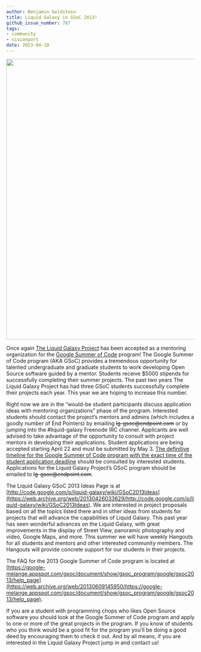 ```yaml
---
author: Benjamin Goldstein
title: Liquid Galaxy in GSoC 2013!
github_issue_number: 787
tags:
- community
- visionport
date: 2013-04-10
---
```


<img alt="" border="0" src="/blog/2013/04/liquid-galaxy-in-gsoc-2013/image-0.jpeg" style="width: 750px;"/>

Once again [The Liquid Galaxy Project](https://github.com/liquidgalaxy/liquid-galaxy) has been accepted as a mentoring organization for the [Google Summer of Code](http://www.google-melange.com/gsoc/homepage/google/gsoc2013) program! The Google Summer of Code program (AKA GSoC) provides a tremendous opportunity for talented undergraduate and graduate students to work developing Open Source software guided by a mentor. Students receive $5000 stipends for successfully completing their summer projects. The past two years The Liquid Galaxy Project has had three GSoC students successfully complete their projects each year. This year we are hoping to increase this number.

Right now we are in the “would-be student participants discuss application ideas with mentoring organizations” phase of the program. Interested students should contact the project’s mentors and admins (which includes a goodly number of End Pointers) by emailing ~~lg-gsoc&#x40;endpoint.com~~ or by jumping into the #liquid-galaxy Freenode IRC channel. Applicants are well advised to take advantage of the opportunity to consult with project mentors in developing their applications. Student applications are being accepted starting April 22 and must be submitted by May 3. [The definitive timeline for the Google Summer of Code program with the exact time of the student application deadline](https://web.archive.org/web/20130420171608/http://www.google-melange.com/gsoc/events/google/gsoc2013) should be consulted by interested students. Applications for the Liquid Galaxy Project’s GSoC program should be emailed to ~~lg-gsoc&#x40;endpoint.com~~.

The Liquid Galaxy GSoC 2013 Ideas Page is at [http://code.google.com/p/liquid-galaxy/wiki/GSoC2013Ideas](https://web.archive.org/web/20130426033629/http://code.google.com/p/liquid-galaxy/wiki/GSoC2013Ideas). We are interested in project proposals based on all the topics listed there and in other ideas from students for projects that will advance the capabilities of Liquid Galaxy. This past year has seen wonderful advances on the Liquid Galaxy, with great improvements in the display of Street View, panoramic photography and video, Google Maps, and more. This summer we will have weekly Hangouts for all students and mentors and other interested community members. The Hangouts will provide concrete support for our students in their projects.

The FAQ for the 2013 Google Summer of Code program is located at [https://google-melange.appspot.com/gsoc/document/show/gsoc_program/google/gsoc2013/help_page](https://web.archive.org/web/20130609145950/https://google-melange.appspot.com/gsoc/document/show/gsoc_program/google/gsoc2013/help_page).

If you are a student with programming chops who likes Open Source software you should look at the Google Summer of Code program and apply to one or more of the great projects in the program. If you know of students who you think would be a good fit for the program you’ll be doing a good deed by encouraging them to check it out. And by all means, if you are interested in the Liquid Galaxy Project jump in and contact us!
